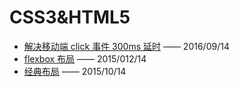 # CSS3&HTML5

- [解决移动端 click 事件 300ms 延时](/CSS3HTML5/03-解决移动端click事件300ms延时.md) —— 2016/09/14
- [flexbox 布局](/CSS3HTML5/02-flexbox布局.md) —— 2015/012/14
- [经典布局](/CSS3HTML5/01-经典布局.md) —— 2015/10/14
